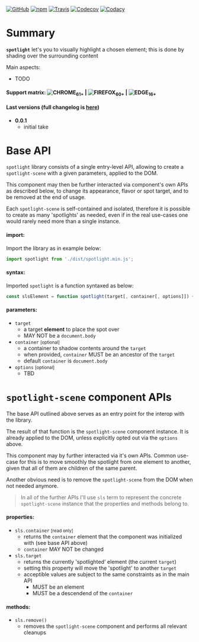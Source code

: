 [![GitHub](https://img.shields.io/github/license/gullerya/spotlight.svg)](https://github.com/gullerya/spotlight)
[![npm](https://img.shields.io/npm/v/@gullerya/spotlight.svg?label=npm%20@gullerya/spotlight)](https://www.npmjs.com/package/@gullerya/spotlight)
[![Travis](https://travis-ci.org/gullerya/spotlight.svg?branch=master)](https://travis-ci.org/gullerya/spotlight)
[![Codecov](https://img.shields.io/codecov/c/github/gullerya/spotlight/master.svg)](https://codecov.io/gh/gullerya/spotlight/branch/master)
[![Codacy](https://img.shields.io/codacy/grade/a3879d7077eb4eef83a591733ad7c579.svg?logo=codacy)](https://www.codacy.com/app/gullerya/spotlight)

# Summary

__`spotlight`__ let's you to visually highlight a chosen element; this is done by shading over the surrounding content

Main aspects:
* TODO

#### Support matrix: ![CHROME](https://github.com/gullerya/object-observer/raw/master/docs/browser_icons/chrome.png)<sub>61+</sub> | ![FIREFOX](https://github.com/gullerya/object-observer/raw/master/docs/browser_icons/firefox.png)<sub>60+</sub> | ![EDGE](https://github.com/gullerya/object-observer/raw/master/docs/browser_icons/edge.png)<sub>16+</sub>

#### Last versions (full changelog is [here](https://github.com/gullerya/object-observer/blob/master/docs/changelog.md))

* __0.0.1__
  * initial take

# Base API
`spotlight` library consists of a single entry-level API,
allowing to create a `spotlight-scene` with a given parameters,
applied to the DOM.

This component may then be further interacted via component's own APIs as described below, to change its appearance, flavor or spot target,
and to be removed at the end of usage.

Each `spotlight-scene` is self-contained and isolated,
therefore it is possible to create as many 'spotlights' as needed,
even if in the real use-cases one would rarely need more than a single instance.

#### import:
Import the library as in example below:
```javascript
import spotlight from './dist/spotlight.min.js';
```

#### syntax:
Imported `spotlight` is a function syntaxed as below:
```javascript
const slsElement = function spotlight(target[, container[, options]]) { ... }
```

#### parameters:
* `target`
    - a target __element__ to place the spot over
    - MAY NOT be a `document.body`
* `container` <small>[optional]</small>
    - a container to shadow contents around the `target`
    - when provided, `container` MUST be an ancestor of the `target`
    - default `container` is `document.body`
* `options` <small>[optional]</small>
    - TBD

# `spotlight-scene` component APIs
The base API outlined above serves as an entry point for the interop
with the library.

The result of that function is the `spotlight-scene` component instance.
It is already applied to the DOM, unless explicitly opted out via the `options` above.

This component may by further interacted via it's own APIs.
Common use-case for this is to move smoothly the spotlight from one element to another, given that all of them are children of the same parent.

Another obvious need is to remove the `spotlight-scene` from the DOM
when not needed anymore.

> In all of the further APIs I'll use `sls` term to represent the concrete
`spotlight-scene` instance that the properties and methods belong to.

#### properties:
* `sls.container` <small>[read only]</small>
    - returns the `container` element that the component was initialized with (see base API above)
    - `container` MAY NOT be changed
* `sls.target`
    - returns the currently 'spotlighted' element (the current `target`)
    - setting this property will move the 'spotlight' to another `target`
    - acceptible values are subject to the same constraints as in the main API
        - MUST be an element
        - MUST be a descendend of the `container`

#### methods:
* `sls.remove()`
    - removes the `spotlight-scene` component and performs all relevant cleanups
